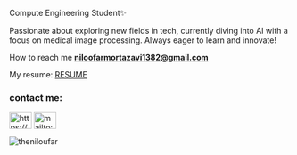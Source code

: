 Compute Engineering Student✨

Passionate about exploring new fields in tech, currently diving into AI with a focus on medical image processing. 
Always eager to learn and innovate!

How to reach me **niloofarmortazavi1382@gmail.com**

My resume: [RESUME](https://drive.google.com/file/d/1ETEy6bz7JVZHsBpW6nEsDOIorPoindPH/view?usp=sharing)

<h3 align="left">contact me:</h3>
<p align="left">
<a href="https://www.linkedin.com/in/niloufar-mortazavi/" target="blank"><img align="center" src="https://raw.githubusercontent.com/rahuldkjain/github-profile-readme-generator/master/src/images/icons/Social/linked-in-alt.svg" alt="https://www.linkedin.com/in/niloufar-mortazavi/" height="30" width="40" /></a>
<a href="mailto:niloofarmortazavi1382@gmail.com" target="blank"><img align="center" src="https://upload.wikimedia.org/wikipedia/commons/4/4b/Gmail_Icon.png" alt="mailto:niloofarmortazavi1382@gmail.com" height="30" width="40" /></a>
</p>

<p><img align="center" src="https://github.com/theniloufar/github-readme-stats" alt="theniloufar" /></p>

